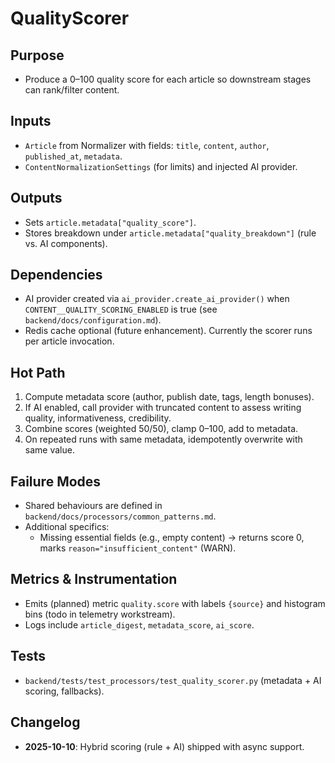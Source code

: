 # QualityScorer

## Purpose

- Produce a 0–100 quality score for each article so downstream stages can rank/filter content.

## Inputs

- `Article` from Normalizer with fields: `title`, `content`, `author`, `published_at`, `metadata`.
- `ContentNormalizationSettings` (for limits) and injected AI provider.

## Outputs

- Sets `article.metadata["quality_score"]`.
- Stores breakdown under `article.metadata["quality_breakdown"]` (rule vs. AI components).

## Dependencies

- AI provider created via `ai_provider.create_ai_provider()` when `CONTENT__QUALITY_SCORING_ENABLED` is true (see `backend/docs/configuration.md`).
- Redis cache optional (future enhancement). Currently the scorer runs per article invocation.

## Hot Path

1. Compute metadata score (author, publish date, tags, length bonuses).
2. If AI enabled, call provider with truncated content to assess writing quality, informativeness, credibility.
3. Combine scores (weighted 50/50), clamp 0–100, add to metadata.
4. On repeated runs with same metadata, idempotently overwrite with same value.

## Failure Modes

- Shared behaviours are defined in `backend/docs/processors/common_patterns.md`.
- Additional specifics:
  - Missing essential fields (e.g., empty content) → returns score 0, marks `reason="insufficient_content"` (WARN).

## Metrics & Instrumentation

- Emits (planned) metric `quality.score` with labels `{source}` and histogram bins (todo in telemetry workstream).
- Logs include `article_digest`, `metadata_score`, `ai_score`.

## Tests

- `backend/tests/test_processors/test_quality_scorer.py` (metadata + AI scoring, fallbacks).

## Changelog

- **2025-10-10**: Hybrid scoring (rule + AI) shipped with async support.
